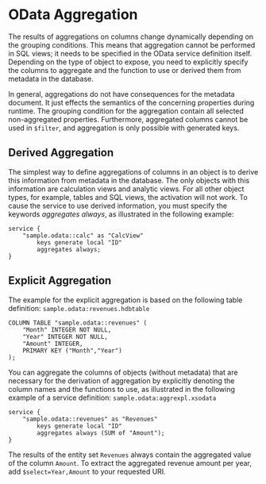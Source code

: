 <!-- loio64560b807f004d8189b94385e5d02f1e -->

# OData Aggregation

The results of aggregations on columns change dynamically depending on the grouping conditions. This means that aggregation cannot be performed in SQL views; it needs to be specified in the OData service definition itself. Depending on the type of object to expose, you need to explicitly specify the columns to aggregate and the function to use or derived them from metadata in the database.

In general, aggregations do not have consequences for the metadata document. It just effects the semantics of the concerning properties during runtime. The grouping condition for the aggregation contain all selected non-aggregated properties. Furthermore, aggregated columns cannot be used in `$filter`, and aggregation is only possible with generated keys.



<a name="loio64560b807f004d8189b94385e5d02f1e__section_N1001D_N1000E_N10001"/>

## Derived Aggregation

The simplest way to define aggregations of columns in an object is to derive this information from metadata in the database. The only objects with this information are calculation views and analytic views. For all other object types, for example, tables and SQL views, the activation will not work. To cause the service to use derived information, you must specify the keywords *aggregates always*, as illustrated in the following example:

```
service { 
	"sample.odata::calc" as "CalcView"
        keys generate local "ID"
        aggregates always; 
}  
```



<a name="loio64560b807f004d8189b94385e5d02f1e__section_N10033_N1000E_N10001"/>

## Explicit Aggregation

The example for the explicit aggregation is based on the following table definition: `sample.odata:revenues.hdbtable`

```
COLUMN TABLE "sample.odata::revenues" (
	"Month" INTEGER NOT NULL,
	"Year" INTEGER NOT NULL,
	"Amount" INTEGER,
	PRIMARY KEY ("Month","Year")
); 
```

You can aggregate the columns of objects \(without metadata\) that are necessary for the derivation of aggregation by explicitly denoting the column names and the functions to use, as illustrated in the following example of a service definition: `sample.odata:aggrexpl.xsodata`

```
service { 
	"sample.odata::revenues" as "Revenues" 
        keys generate local "ID"
        aggregates always (SUM of "Amount"); 
}  
```

The results of the entity set `Revenues` always contain the aggregated value of the column `Amount`. To extract the aggregated revenue amount per year, add `$select=Year,Amount` to your requested URI.

